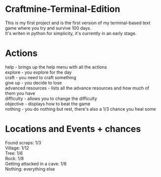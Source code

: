 # Craftmine-Terminal-Edition
This is my first project and is the first version of my terminal-based text game where you try and survive 100 days.  
It's writen in python for simplicity, it's currently in an early stage.  

# Actions
help - brings up the help menu with all the actions  
explore - you explore for the day  
craft - you need to craft something  
give up - you decide to lose  
advanced resources - lists all the advance resources and how much of them you have  
difficulty - allows you to change the difficulty  
objective - displays how to beat the game  
nothing - you do nothing but rest, there's also a 1/3 chance you heal some  

# Locations and Events + chances
Found scraps: 1/3  
Village: 1/12  
Tree: 1/6  
Rock: 1/8  
Getting attacked in a cave: 1/6  
Nothing: everything else  
